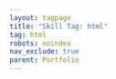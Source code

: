 ```yaml
---
layout: tagpage
title: "Skill Tag: html"
tag: html
robots: noindex
nav_exclude: true
parent: Portfolio
---
```

